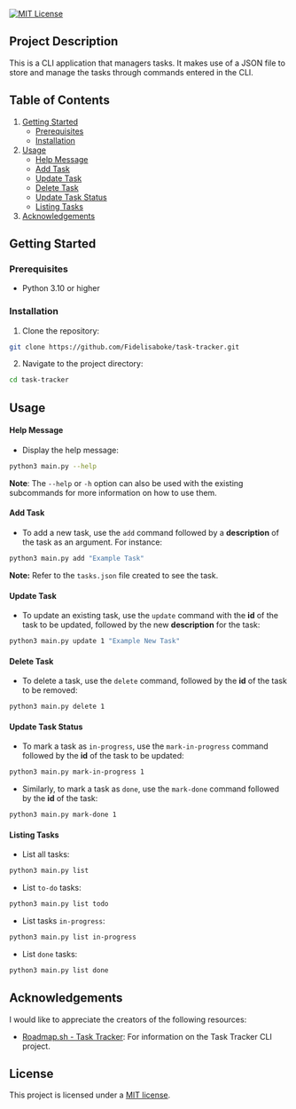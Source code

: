[![MIT License][mit-shield]][mit-link]

[mit-shield]: https://img.shields.io/badge/License-MIT-blue.svg
[mit-link]: https://opensource.org/licenses/MIT

## Project Description
This is a CLI application that managers tasks. It makes use of a JSON file to store and manage the tasks through commands entered in the CLI.

## Table of Contents
1. [Getting Started](#getting-started)
    - [Prerequisites](#prerequisites)
    - [Installation](#installation)
2. [Usage](#usage)
    - [Help Message](#help-message)
    - [Add Task](#add-task)
    - [Update Task](#update-task)
    - [Delete Task](#delete-task)
    - [Update Task Status](#update-task-status)
    - [Listing Tasks](#listing-tasks)
3. [Acknowledgements](#acknowledgements)

## Getting Started
### Prerequisites
- Python 3.10 or higher

### Installation
1. Clone the repository:
```bash
git clone https://github.com/Fidelisaboke/task-tracker.git
```

2. Navigate to the project directory:
```bash
cd task-tracker
```

## Usage
#### Help Message
- Display the help message:
```bash
python3 main.py --help
```
**Note**: The `--help` or `-h` option can also be used with the existing subcommands for more information on how to use them.

#### Add Task
- To add a new task, use the `add` command followed by a **description** of the task as an argument. For instance:
```bash
python3 main.py add "Example Task"
```
**Note:** Refer to the `tasks.json` file created to see the task.

#### Update Task
- To update an existing task, use the `update` command with the **id** of the task to be updated, followed by the new **description** for the task:
```bash
python3 main.py update 1 "Example New Task"
```

#### Delete Task 
- To delete a task, use the `delete` command, followed by the **id** of the task to be removed:
```bash
python3 main.py delete 1
```

#### Update Task Status
- To mark a task as `in-progress`, use the `mark-in-progress` command followed by the **id** of the task to be updated:
```bash
python3 main.py mark-in-progress 1
```

- Similarly, to mark a task as `done`, use the `mark-done` command followed by the **id** of the task:
```bash
python3 main.py mark-done 1
```

#### Listing Tasks
- List all tasks:
```bash
python3 main.py list
```

- List `to-do` tasks:
```bash
python3 main.py list todo
```

- List tasks `in-progress`:
```bash
python3 main.py list in-progress
```

- List `done` tasks:
```bash
python3 main.py list done
```

## Acknowledgements
I would like to appreciate the creators of the following resources:
- [Roadmap.sh - Task Tracker](https://roadmap.sh/projects/task-tracker): For information on the Task Tracker CLI project.

## License
This project is licensed under a [MIT license](https://opensource.org/licenses/MIT).
